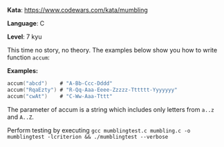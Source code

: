 **Kata**: https://www.codewars.com/kata/mumbling

**Language**: C

**Level**: 7 kyu

This time no story, no theory. The examples below show you how to write function `accum`:

**Examples:**

```c
accum("abcd")    # "A-Bb-Ccc-Dddd"
accum("RqaEzty") # "R-Qq-Aaa-Eeee-Zzzzz-Tttttt-Yyyyyyy"
accum("cwAt")    # "C-Ww-Aaa-Tttt"
```

The parameter of accum is a string which includes only letters from `a..z` and `A..Z`.

Perform testing by executing `gcc mumblingtest.c mumbling.c -o mumblingtest -lcriterion && ./mumblingtest --verbose`
